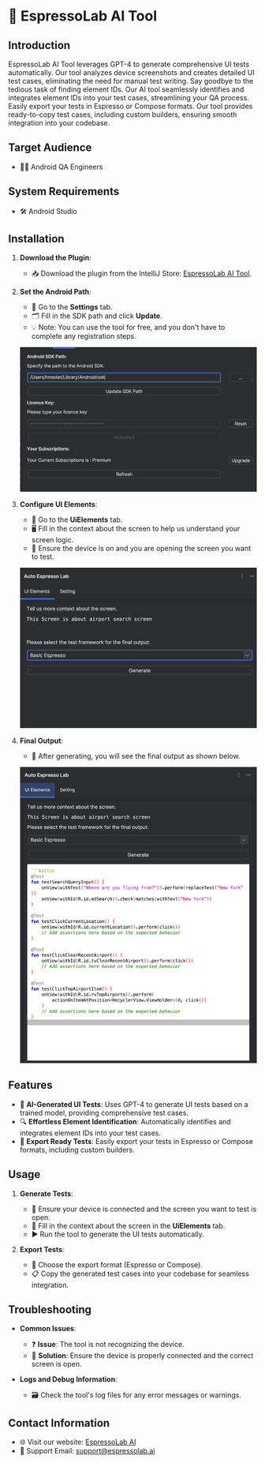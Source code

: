 # 🧪 EspressoLab AI Tool

## Introduction

EspressoLab AI Tool leverages GPT-4 to generate comprehensive UI tests automatically. Our tool analyzes device screenshots and creates detailed UI test cases, eliminating the need for manual test writing. Say goodbye to the tedious task of finding element IDs. Our AI tool seamlessly identifies and integrates element IDs into your test cases, streamlining your QA process. Easily export your tests in Espresso or Compose formats. Our tool provides ready-to-copy test cases, including custom builders, ensuring smooth integration into your codebase.

## Target Audience

- 👩‍💻 Android QA Engineers

## System Requirements

- 🛠️ Android Studio

## Installation

1. **Download the Plugin**:
   - 📥 Download the plugin from the IntelliJ Store: [EspressoLab AI Tool](https://plugins.jetbrains.com/plugin/23737-autoespressolab).

2. **Set the Android Path**:
   - 🔧 Go to the **Settings** tab.
   - 🗂️ Fill in the SDK path and click **Update**.
   - 💡 Note: You can use the tool for free, and you don't have to complete any registration steps.

   ![IntelliJ Plugin Settings Screenshot](images/settings.png)

3. **Configure UI Elements**:
   - 📝 Go to the **UiElements** tab.
   - 🖥️ Fill in the context about the screen to help us understand your screen logic.
   - 📱 Ensure the device is on and you are opening the screen you want to test.

   ![IntelliJ Plugin Generate Screen Screenshot](images/generate_screen.png)

4. **Final Output**:
   - 🎉 After generating, you will see the final output as shown below.

   ![Final Output Screenshot](images/final_result.png)

## Features

- 🤖 **AI-Generated UI Tests**: Uses GPT-4 to generate UI tests based on a trained model, providing comprehensive test cases.
- 🔍 **Effortless Element Identification**: Automatically identifies and integrates element IDs into your test cases.
- 🚀 **Export Ready Tests**: Easily export your tests in Espresso or Compose formats, including custom builders.

## Usage

1. **Generate Tests**:
   - 🔌 Ensure your device is connected and the screen you want to test is open.
   - 📝 Fill in the context about the screen in the **UiElements** tab.
   - ▶️ Run the tool to generate the UI tests automatically.

2. **Export Tests**:
   - 📂 Choose the export format (Espresso or Compose).
   - 📋 Copy the generated test cases into your codebase for seamless integration.

## Troubleshooting

- **Common Issues**:
  - ❓ **Issue**: The tool is not recognizing the device.
  - 🔧 **Solution**: Ensure the device is properly connected and the correct screen is open.

- **Logs and Debug Information**:
  - 🗃️ Check the tool's log files for any error messages or warnings.

## Contact Information

- 🌐 Visit our website: [EspressoLab AI](https://espressolab.ai/)
- 📧 Support Email: [support@espressolab.ai](mailto:support@espressolab.ai)


